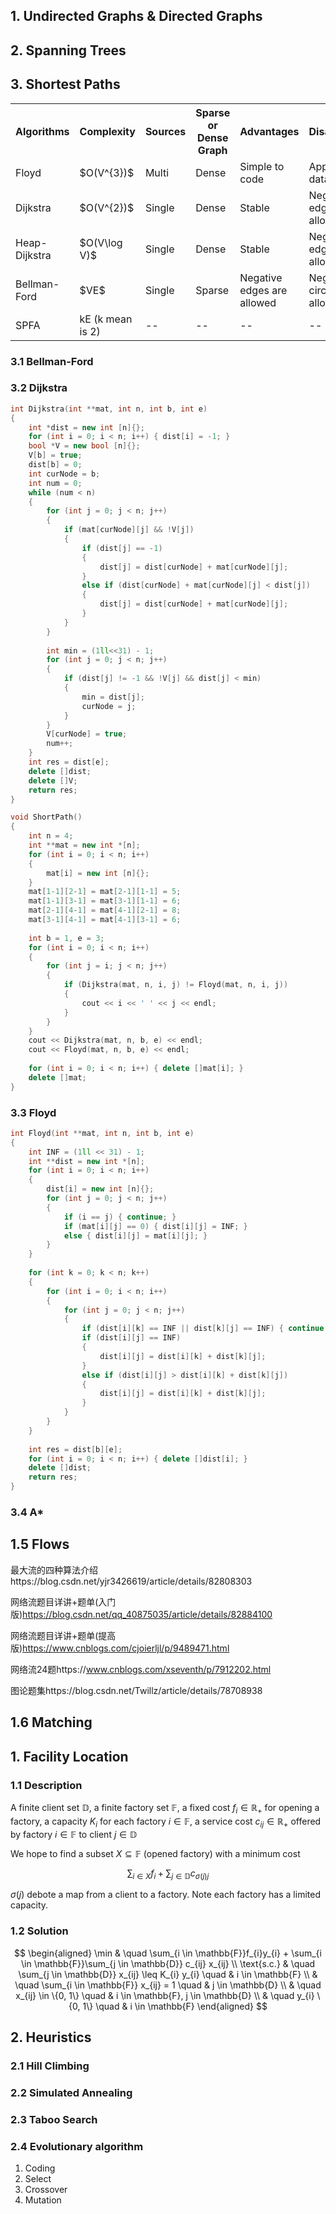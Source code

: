 ## 1. Undirected Graphs & Directed Graphs

## 2. Spanning Trees

## 3. Shortest Paths
<table class="c">
  <tr><th>Algorithms</th><th>Complexity</th><th>Sources</th><th>Sparse or Dense Graph</th><th>Advantages</th><th>Disadvantages</th></tr>
  <tr><td>Floyd</td><td>$O(V^{3})$</td><td>Multi</td><td>Dense</td><td>Simple to code</td><td>Apply to small data set</td></tr>
  <tr><td>Dijkstra</td><td>$O(V^{2})$</td><td>Single</td><td>Dense</td><td>Stable</td><td>Negative edges are not allowed</td></tr>
  <tr><td>Heap-Dijkstra</td><td>$O(V\log V)$</td><td>Single</td><td>Dense</td><td>Stable</td><td>Negative edges are not allowed</td></tr>
  <tr><td>Bellman-Ford</td><td>$VE$</td><td>Single</td><td>Sparse</td><td>Negative edges are allowed</td><td>Negative circuit is not allowed</td></tr>
  <tr><td>SPFA</td><td>kE (k mean is 2)</td><td>--</td><td>--</td><td>--</td><td>--</td></tr>
</table>

### 3.1 Bellman-Ford

### 3.2 Dijkstra
```cpp
int Dijkstra(int **mat, int n, int b, int e)
{
    int *dist = new int [n]{};
    for (int i = 0; i < n; i++) { dist[i] = -1; }
    bool *V = new bool [n]{};
    V[b] = true;
    dist[b] = 0;
    int curNode = b;
    int num = 0;
    while (num < n)
    {
        for (int j = 0; j < n; j++)
        {
            if (mat[curNode][j] && !V[j])
            {
                if (dist[j] == -1)
                {
                    dist[j] = dist[curNode] + mat[curNode][j];
                }
                else if (dist[curNode] + mat[curNode][j] < dist[j])
                {
                    dist[j] = dist[curNode] + mat[curNode][j];
                }
            }
        }
        
        int min = (1ll<<31) - 1;
        for (int j = 0; j < n; j++)
        {
            if (dist[j] != -1 && !V[j] && dist[j] < min)
            {
                min = dist[j];
                curNode = j;
            }
        }
        V[curNode] = true;
        num++;
    }
    int res = dist[e];
    delete []dist;
    delete []V;
    return res;
}

void ShortPath()
{
    int n = 4;
    int **mat = new int *[n];
    for (int i = 0; i < n; i++)
    {
        mat[i] = new int [n]{};
    }
    mat[1-1][2-1] = mat[2-1][1-1] = 5;
    mat[1-1][3-1] = mat[3-1][1-1] = 6;
    mat[2-1][4-1] = mat[4-1][2-1] = 8;
    mat[3-1][4-1] = mat[4-1][3-1] = 6;
    
    int b = 1, e = 3;
    for (int i = 0; i < n; i++)
    {
        for (int j = i; j < n; j++)
        {
            if (Dijkstra(mat, n, i, j) != Floyd(mat, n, i, j))
            {
                cout << i << ' ' << j << endl;
            }
        }
    }
    cout << Dijkstra(mat, n, b, e) << endl;
    cout << Floyd(mat, n, b, e) << endl;
 
    for (int i = 0; i < n; i++) { delete []mat[i]; }
    delete []mat;
}
```

### 3.3 Floyd
```cpp
int Floyd(int **mat, int n, int b, int e)
{
    int INF = (1ll << 31) - 1;
    int **dist = new int *[n];
    for (int i = 0; i < n; i++)
    {
        dist[i] = new int [n]{};
        for (int j = 0; j < n; j++)
        {
            if (i == j) { continue; }
            if (mat[i][j] == 0) { dist[i][j] = INF; }
            else { dist[i][j] = mat[i][j]; }
        }
    }
    
    for (int k = 0; k < n; k++)
    {
        for (int i = 0; i < n; i++)
        {
            for (int j = 0; j < n; j++)
            {
                if (dist[i][k] == INF || dist[k][j] == INF) { continue; }
                if (dist[i][j] == INF)
                {
                    dist[i][j] = dist[i][k] + dist[k][j];
                }
                else if (dist[i][j] > dist[i][k] + dist[k][j])
                {
                    dist[i][j] = dist[i][k] + dist[k][j];
                }
            }
        }
    }
    
    int res = dist[b][e];
    for (int i = 0; i < n; i++) { delete []dist[i]; }
    delete []dist;
    return res;
}
```

### 3.4 A*

## 1.5 Flows
最大流的四种算法介绍https://blog.csdn.net/yjr3426619/article/details/82808303

网络流题目详讲+题单(入门版)https://blog.csdn.net/qq_40875035/article/details/82884100

网络流题目详讲+题单(提高版)https://www.cnblogs.com/cjoierljl/p/9489471.html

网络流24题https://www.cnblogs.com/xseventh/p/7912202.html

图论题集https://blog.csdn.net/Twillz/article/details/78708938

## 1.6 Matching


## 1. Facility Location
### 1.1 Description
A finite client set $\mathbb{D}$, a finite factory set $\mathbb{F}$, a fixed cost $f_{i} \in \mathbb{R}_{+}$ for opening a factory, a capacity $K_{i}$ for each factory $i \in \mathbb{F}$, a service cost $c_{ij} \in \mathbb{R}_{+}$ offered by factory $i \in \mathbb{F}$ to client $j \in \mathbb{D}$

We hope to find a subset $X \subseteq \mathbb{F}$ (opened factory) with a minimum cost

$$\sum_{i \in X} f_{i} + \sum_{j \in \mathbb{D}} c_{\sigma(j) j}$$

$\sigma(j)$ debote a map from a client to a factory. Note each factory has a limited capacity.

### 1.2 Solution
$$
\begin{aligned}
\min & \quad \sum_{i \in \mathbb{F}}f_{i}y_{i} + \sum_{i \in \mathbb{F}}\sum_{j \in \mathbb{D}} c_{ij} x_{ij} \\
\text{s.c.} & \quad \sum_{j \in \mathbb{D}} x_{ij} \leq K_{i} y_{i} \quad & i \in \mathbb{F} \\
& \quad \sum_{i \in \mathbb{F}} x_{ij} = 1 \quad & j \in \mathbb{D} \\
& \quad x_{ij} \in \{0, 1\} \quad & i \in \mathbb{F}, j \in \mathbb{D} \\
& \quad y_{i} \{0, 1\} \quad & i \in \mathbb{F}
\end{aligned}
$$

## 2. Heuristics
### 2.1 Hill Climbing


### 2.2 Simulated Annealing


### 2.3 Taboo Search

### 2.4 Evolutionary algorithm
1. Coding
2. Select
3. Crossover
4. Mutation